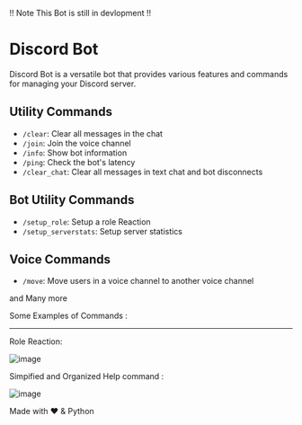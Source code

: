 !! Note This Bot is still in devlopment !!

# Discord Bot
 Discord Bot is a versatile bot that provides various features and commands for managing your Discord server.



## Utility Commands
- `/clear`: Clear all messages in the chat
- `/join`: Join the voice channel
- `/info`: Show bot information
- `/ping`: Check the bot's latency
- `/clear_chat`: Clear all messages in text chat and bot disconnects

## Bot Utility Commands

- `/setup_role`: Setup a role Reaction
- `/setup_serverstats`: Setup server statistics

## Voice Commands

- `/move`: Move users in a voice channel to another voice channel


and Many more 

Some Examples of Commands :
____________________________________________________________________________________________________________
Role Reaction: 

![image](https://imgur.com/7oMGQJq.jpg)

Simpified and Organized Help command :

![image](https://imgur.com/3pXSMsJ.jpg)

Made with ❤️ & Python
